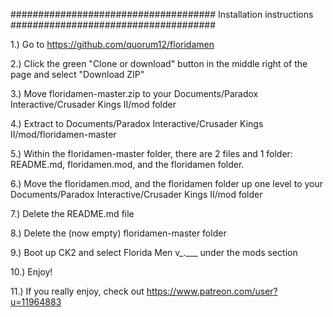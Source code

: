 #####################################
Installation instructions
#####################################

1.)		Go to https://github.com/quorum12/floridamen

2.)		Click the green "Clone or download" button in the middle right of the page and select "Download ZIP"

3.)		Move floridamen-master.zip to your Documents/Paradox Interactive/Crusader Kings II/mod folder

4.)		Extract to Documents/Paradox Interactive/Crusader Kings II/mod/floridamen-master

5.)		Within the floridamen-master folder, there are 2 files and 1 folder:  README.md, floridamen.mod, and the floridamen folder.

6.)		Move the floridamen.mod, and the floridamen folder up one level to your  Documents/Paradox Interactive/Crusader Kings II/mod folder

7.)		Delete the README.md file

8.)		Delete the (now empty) floridamen-master folder

9.)		Boot up CK2 and select Florida Men v_.___ under the mods section

10.)	Enjoy!

11.)	If you really enjoy, check out https://www.patreon.com/user?u=11964883
